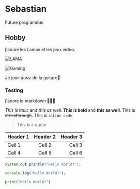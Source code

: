 # Sebastian

Future programmer

## Hobby

j'adore les Lamas et les jeux video.

![LAMA](https://images.unsplash.com/photo-1589182337358-2cb63099350c?ixlib=rb-4.0.3&ixid=M3wxMjA3fDB8MHxwaG90by1wYWdlfHx8fGVufDB8fHx8fA%3D%3D&auto=format&fit=crop&w=1887&q=80)


![Gaming](https://idshop.ca/cdn/shop/collections/video-game-review_2400x.jpg?v=1641066209)

Je joue aussi de la guitare🎸

### Testing

j'adore le markdown 🦙🦙🦙

_This is italic_ and _this as well_.
**This is bold** and **this as well**.
This is ~~strikethrough~~.
This is `inline code`.
> This is a quote

| Header 1 | Header 2 | Header 3 |
| -------- | :------: | -------: |
| Cell 1   |  Cell 2  |   Cell 3 |
| Cell 4   |  Cell 5  |   Cell 6 |

```java
System.out.println("Hello World!");
```

```javascript
console.log("Hello World!");
```

```python
print("Hello World!")
```